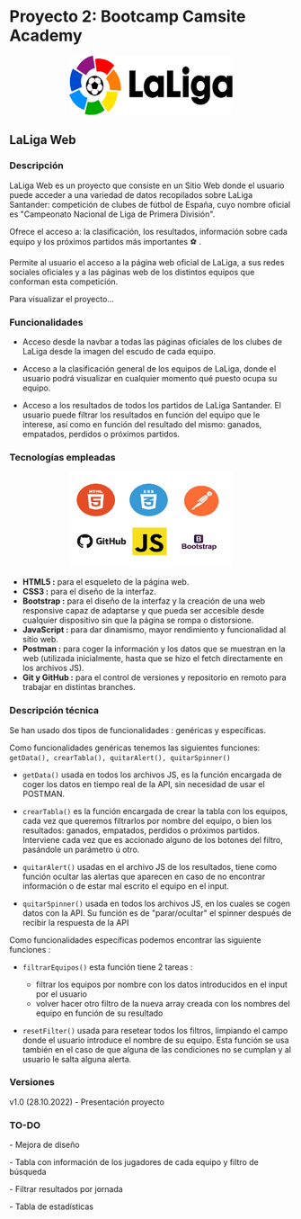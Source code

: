 # Proyecto 2: Bootcamp Camsite Academy
<p align="center">
 <img src="/Images/LaLiga.svg.png" alt="Logo" width="290" height="105" class="img-fluid justify-content-center"></p>
<h2>LaLiga Web</h2>
<h3>Descripción</h3>          
<p>LaLiga Web es un proyecto que consiste en un Sitio Web donde el usuario puede acceder a una variedad de datos recopilados sobre LaLiga Santander: competición de clubes de fútbol de España, cuyo nombre oficial es "Campeonato Nacional de Liga de Primera División".</p>
Ofrece el acceso a: la clasificación, los resultados, información sobre cada equipo y los próximos partidos más importantes ⚽ .

Permite al usuario el acceso a la página web oficial de LaLiga, a sus redes sociales oficiales y a las páginas web de los distintos equipos que conforman esta competición.

Para visualizar el proyecto...


<h3>Funcionalidades</h3>

- Acceso desde la navbar a todas las páginas oficiales de los clubes de LaLiga desde la imagen del escudo de cada equipo.

- Acceso a la clasificación general de los equipos de LaLiga, donde el usuario podrá visualizar en cualquier momento qué puesto ocupa su equipo.

- Acceso a los resultados de todos los partidos de LaLiga Santander. El usuario puede filtrar los resultados en función del equipo que le interese, así como en función del resultado del mismo: ganados, empatados, perdidos o próximos partidos.


<h3>Tecnologías empleadas</h3>
<p align="center">
 <img src="/Images/Html-JS-CSS-B.jpg" alt="Logo" width="290" height="170" class="img-fluid justify-content-center"></p>

- **HTML5 :** para el esqueleto de la página web.
- **CSS3 :** para el diseño de la interfaz.
- **Bootstrap :** para el diseño de la interfaz y la creación de una web responsive capaz de adaptarse y que pueda ser accesible desde cualquier dispositivo sin que la página se rompa o distorsione.
- **JavaScript :** para dar dinamismo, mayor rendimiento y funcionalidad al sitio web.
- **Postman :** para coger la información y los datos que se muestran en la web (utilizada inicialmente, hasta que se hizo el fetch directamente en los archivos JS).
- **Git y GitHub :** para el control de versiones y repositorio en remoto para trabajar en distintas branches.


<h3>Descripción técnica</h3>
Se han usado dos tipos de funcionalidades : genéricas y específicas.

Como funcionalidades genéricas tenemos las siguientes funciones: ```getData(), crearTabla(), quitarAlert(), quitarSpinner()```

- ```getData()``` usada en todos los archivos JS, es la función encargada de coger los datos en tiempo real de la API, sin necesidad de usar el POSTMAN.

- ```crearTabla()``` es la función encargada de crear la tabla con los equipos, cada vez que queremos filtrarlos por nombre del equipo, o bien los resultados: ganados, empatados, perdidos o próximos partidos.
Interviene cada vez que es accionado alguno de los botones del filtro, pasándole un parámetro ú otro.

- ```quitarAlert()``` usadas en el archivo JS de los resultados, tiene como función ocultar las alertas que aparecen en caso de no encontrar información o de estar mal escrito el equipo en el input.

- ```quitarSpinner()``` usada en todos los archivos JS, en los cuales se cogen datos con la API. Su función es de "parar/ocultar" el spinner después de recibir la respuesta de la API


Como funcionalidades específicas podemos encontrar las siguiente funciones :

- ```filtrarEquipos()``` esta función tiene 2 tareas :

    * filtrar los equipos por nombre con los datos introducidos en el input por el usuario
    * volver hacer otro filtro de la nueva array creada con los nombres del equipo en función de su resultado

- ```resetFilter()``` usada para resetear todos los filtros, limpiando el campo donde el usuario introduce el nombre de su equipo.
Esta función se usa también en el caso de que alguna de las condiciones no se cumplan y al usuario le salta alguna alerta.


<h3>Versiones</h3>
v1.0 (28.10.2022) - Presentación proyecto


<h3>TO-DO</h3>
<p>- Mejora de diseño</p>
<p>- Tabla con información de los jugadores de cada equipo y filtro de búsqueda</p>
<p>- Filtrar resultados por jornada</p>
<p>- Tabla de estadísticas</p>
